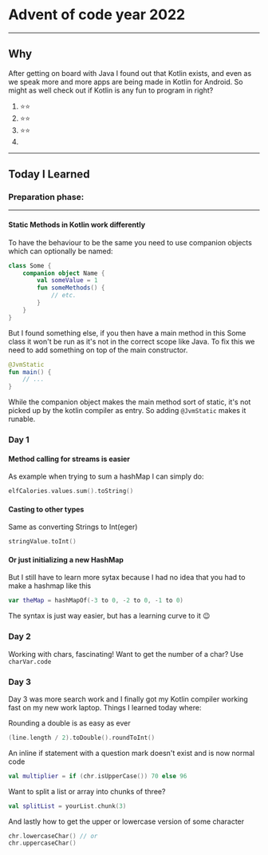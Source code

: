 # Advent of code year 2022

---

## Why

After getting on board with Java I found out that Kotlin exists, and even as we speak more and more apps are being made in Kotlin
for Android. So might as well check out if Kotlin is any fun to program in right?

1. ⭐⭐
2. ⭐⭐
3. ⭐⭐
4. 

---

## Today I Learned

### Preparation phase:

---

#### Static Methods in Kotlin work differently

To have the behaviour to be the same you need to use companion objects which can optionally be named:

```kotlin
class Some {
    companion object Name {
        val someValue = 1
        fun someMethods() {
            // etc.
        }
    }
}
```

But I found something else, if you then have a main method in this Some class it won't be run as it's not in the correct scope like Java.
To fix this we need to add something on top of the main constructor.

```kotlin
@JvmStatic
fun main() {
    // ...
}
``` 

While the companion object makes the main method sort of static, it's not picked up by the kotlin compiler as entry. So
adding `@JvmStatic` makes it runable.

### Day 1

#### Method calling for streams is easier

As example when trying to sum a hashMap I can simply do:

```kotlin
elfCalories.values.sum().toString()
```

#### Casting to other types

Same as converting Strings to Int(eger)

```kotlin
stringValue.toInt()
```

#### Or just initializing a new HashMap

But I still have to learn more sytax because I had no idea that you had to make a hashmap like this

```kotlin
var theMap = hashMapOf(-3 to 0, -2 to 0, -1 to 0)
```

The syntax is just way easier, but has a learning curve to it 😉

### Day 2

Working with chars, fascinating! Want to get the number of a char? Use `charVar.code`


### Day 3

Day 3 was more search work and I finally got my Kotlin compiler working fast on my new work laptop.
Things I learned today where:

Rounding a double is as easy as ever
```kotlin
(line.length / 2).toDouble().roundToInt()
```

An inline if statement with a question mark doesn't exist and is now normal code
```kotlin
val multiplier = if (chr.isUpperCase()) 70 else 96
```

Want to split a list or array into chunks of three?
```kotlin
val splitList = yourList.chunk(3)
```

And lastly how to get the upper or lowercase version of some character
```kotlin
chr.lowercaseChar() // or
chr.uppercaseChar()
```




